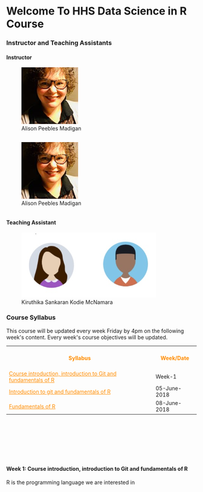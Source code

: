 <h1> Welcome To HHS Data Science in R Course </h1>
 
<h3>Instructor and Teaching Assistants</h3>
<h4>Instructor</h4>
<div>
	<figure>
		<img src="Alison.jpg">
		<figcaption>Alison Peebles Madigan</figcaption>
	</figure>
	<figure style="display: inline-block; clear: right;">
		<img src="Alison.jpg">
		<figcaption>Alison Peebles Madigan</figcaption>
	</figure>
</div>

<h4>Teaching Assistant</h4>
<figure>
<img src="TA.jpg">
<figcaption>Kiruthika Sankaran     Kodie McNamara</figcaption>
</figure>


<h3>Course Syllabus</h3>
This course will be updated every week Friday by 4pm on the following week's content.
Every week's course objectives will be updated. 
<table>
  <tr>
    <th><h4><font color="FF8C00">Syllabus</font></h4></th>
	<th><h4><font color="FF8C00">Week/Date</font></h4></th>
  </tr>
  
  <tr>
    <td><a href="#week-1" style="color: rgb(255,140,0)"><font color="FF8C00">Course introduction, introduction to Git and fundamentals of R</font></a></td>
	<td>Week-1</td>
  </tr>
  
  <tr>
    <td><a href="#week-1-day-1" style="color: rgb(255,140,0)"><font color="FF8C00">Introduction to git and fundamentals of R</font></a></td>
	<td>05-June-2018</td>
  </tr>
  
  <tr>
    <td><a href="#week-1-day-2" style="color: rgb(255,140,0)"><font color="FF8C00">Fundamentals of R</font></a></td>
	<td>08-June-2018</td>
  </tr>
</table>
<br><br><br>
<br><br><br>

<p id="week-1">
<h4> Week 1: Course introduction, introduction to Git and fundamentals of R</h4>
R is the programming language we are interested in
</p><br><br><br>



